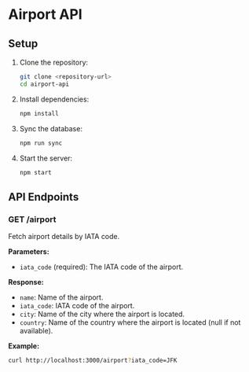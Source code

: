 # Airport API

## Setup

1. Clone the repository:
    ```sh
    git clone <repository-url>
    cd airport-api
    ```

2. Install dependencies:
    ```sh
    npm install
    ```

3. Sync the database:
    ```sh
    npm run sync
    ```

4. Start the server:
    ```sh
    npm start
    ```

## API Endpoints

### GET /airport

Fetch airport details by IATA code.

**Parameters:**

- `iata_code` (required): The IATA code of the airport.

**Response:**

- `name`: Name of the airport.
- `iata_code`: IATA code of the airport.
- `city`: Name of the city where the airport is located.
- `country`: Name of the country where the airport is located (null if not available).

**Example:**

```sh
curl http://localhost:3000/airport?iata_code=JFK
